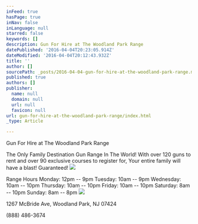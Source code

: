 ```yaml
---
inFeed: true
hasPage: true
inNav: false
inLanguage: null
starred: false
keywords: []
description: Gun For Hire at The Woodland Park Range
datePublished: '2016-04-04T20:23:05.914Z'
dateModified: '2016-04-04T20:12:43.932Z'
title: ''
author: []
sourcePath: _posts/2016-04-04-gun-for-hire-at-the-woodland-park-range.md
published: true
authors: []
publisher:
  name: null
  domain: null
  url: null
  favicon: null
url: gun-for-hire-at-the-woodland-park-range/index.html
_type: Article

---
```

Gun For Hire at The Woodland Park Range

The Only Family Destination Gun Range In The World!
With over 120 guns to rent and over 90 exclusive courses to register for, Your entire family will have a blast! Guaranteed! ![](https://the-grid-user-content.s3-us-west-2.amazonaws.com/b81b51c1-a6b3-4e74-a218-365530406d5d.jpg)

Range Hours
Monday: 12pm -- 9pm
Tuesday: 10am -- 9pm
Wednesday: 10am -- 10pm
Thursday: 10am -- 10pm
Friday: 10am -- 10pm
Saturday: 8am -- 10pm
Sunday: 8am -- 8pm
![](https://the-grid-user-content.s3-us-west-2.amazonaws.com/2a7970e4-e161-4a8b-bfc3-46e928c28c57.jpg)

1267 McBride Ave, Woodland Park, NJ 07424

(888) 486-3674